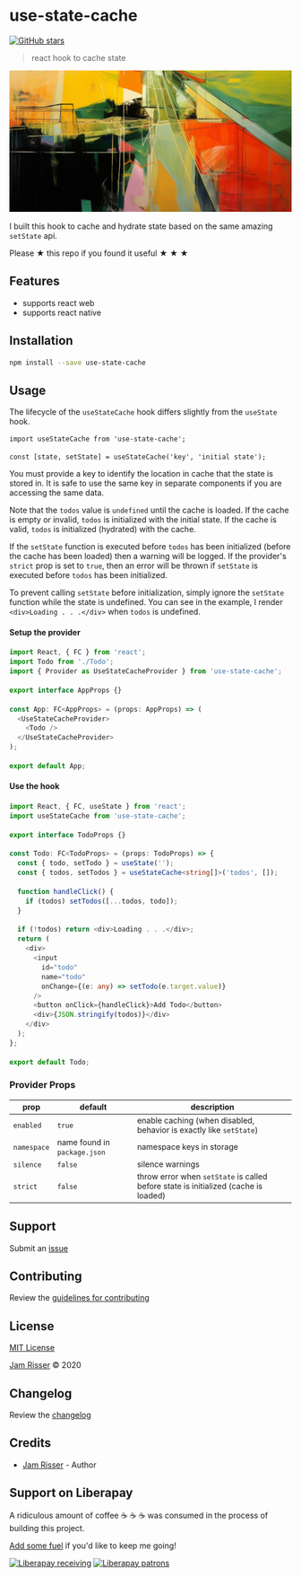 # use-state-cache

[![GitHub stars](https://img.shields.io/github/stars/codejamninja/use-state-cache.svg?style=social&label=Stars)](https://github.com/codejamninja/use-state-cache)

> react hook to cache state

![](assets/use-state-cache.png)

I built this hook to cache and hydrate state based on the same amazing `setState` api.

Please ★ this repo if you found it useful ★ ★ ★

## Features

- supports react web
- supports react native

## Installation

```sh
npm install --save use-state-cache
```

## Usage

The lifecycle of the `useStateCache` hook differs slightly from the `useState` hook.

```
import useStateCache from 'use-state-cache';

const [state, setState] = useStateCache('key', 'initial state');
```

You must provide a key to identify the location in cache that the state is stored in. It is safe
to use the same key in separate components if you are accessing the same data.

Note that the `todos` value is `undefined` until the cache is loaded. If the cache
is empty or invalid, `todos` is initialized with the initial state. If the cache is valid, `todos`
is initialized (hydrated) with the cache.

If the `setState` function is executed before `todos` has been initialized (before the cache has been
loaded) then a warning will be logged. If the provider's `strict` prop is set to `true`, then an error
will be thrown if `setState` is executed before `todos` has been initialized.

To prevent calling `setState` before initialization, simply ignore the `setState` function while the
state is undefined. You can see in the example, I render `<div>Loading . . .</div>` when `todos` is
undefined.

#### Setup the provider

```ts
import React, { FC } from 'react';
import Todo from './Todo';
import { Provider as UseStateCacheProvider } from 'use-state-cache';

export interface AppProps {}

const App: FC<AppProps> = (props: AppProps) => (
  <UseStateCacheProvider>
    <Todo />
  </UseStateCacheProvider>
);

export default App;
```

#### Use the hook

```ts
import React, { FC, useState } from 'react';
import useStateCache from 'use-state-cache';

export interface TodoProps {}

const Todo: FC<TodoProps> = (props: TodoProps) => {
  const { todo, setTodo } = useState('');
  const { todos, setTodos } = useStateCache<string[]>('todos', []);

  function handleClick() {
    if (todos) setTodos([...todos, todo]);
  }

  if (!todos) return <div>Loading . . .</div>;
  return (
    <div>
      <input
        id="todo"
        name="todo"
        onChange={(e: any) => setTodo(e.target.value)}
      />
      <button onClick={handleClick}>Add Todo</button>
      <div>{JSON.stringify(todos)}</div>
    </div>
  );
};

export default Todo;
```

### Provider Props

| prop        | default                      | description                                                                         |
| ----------- | ---------------------------- | ----------------------------------------------------------------------------------- |
| `enabled`   | `true`                       | enable caching (when disabled, behavior is exactly like `setState`)                 |
| `namespace` | name found in `package.json` | namespace keys in storage                                                           |
| `silence`   | `false`                      | silence warnings                                                                    |
| `strict`    | `false`                      | throw error when `setState` is called before state is initialized (cache is loaded) |

## Support

Submit an [issue](https://github.com/codejamninja/use-state-cache/issues/new)

## Contributing

Review the [guidelines for contributing](https://github.com/codejamninja/use-state-cache/blob/master/CONTRIBUTING.md)

## License

[MIT License](https://github.com/codejamninja/use-state-cache/blob/master/LICENSE)

[Jam Risser](https://codejam.ninja) © 2020

## Changelog

Review the [changelog](https://github.com/codejamninja/use-state-cache/blob/master/CHANGELOG.md)

## Credits

- [Jam Risser](https://codejam.ninja) - Author

## Support on Liberapay

A ridiculous amount of coffee ☕ ☕ ☕ was consumed in the process of building this project.

[Add some fuel](https://liberapay.com/codejamninja/donate) if you'd like to keep me going!

[![Liberapay receiving](https://img.shields.io/liberapay/receives/codejamninja.svg?style=flat-square)](https://liberapay.com/codejamninja/donate)
[![Liberapay patrons](https://img.shields.io/liberapay/patrons/codejamninja.svg?style=flat-square)](https://liberapay.com/codejamninja/donate)
